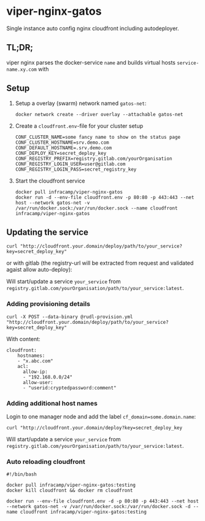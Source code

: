 # viper-nginx-gatos

Single instance auto config nginx cloudfront including autodeployer.

## TL;DR;

viper nginx parses the docker-service `name` and builds virtual hosts `service-name.xy.com` with  

## Setup

1) Setup a overlay (swarm) network named `gatos-net`:
    ```
    docker network create --driver overlay --attachable gatos-net
    ```
    
2) Create a `cloudfront.env`-file for your cluster setup
    ```
    CONF_CLUSTER_NAME=some fancy name to show on the status page
    CONF_CLUSTER_HOSTNAME=srv.demo.com
    CONF_DEFAULT_HOSTNAME=.srv.demo.com
    CONF_DEPLOY_KEY=secret_deploy_key
    CONF_REGISTRY_PREFIX=registry.gitlab.com/yourOrganisation
    CONF_REGISTRY_LOGIN_USER=user@gitlab.com
    CONF_REGISTRY_LOGIN_PASS=secret_registry_key
    ```
3) Start the cloudfront service
    ```
    docker pull infracamp/viper-nginx-gatos
    docker run -d --env-file cloudfront.env -p 80:80 -p 443:443 --net host --network gatos-net -v /var/run/docker.sock:/var/run/docker.sock --name cloudfront infracamp/viper-nginx-gatos
    ```

## Updating the service

```
curl "http://cloudfront.your.domain/deploy/path/to/your_service?key=secret_deploy_key"
```

or with gitlab (the registry-url will be extracted from request and validated agaist allow auto-deploy):

Will start/update a service `your_service` from `registry.gitlab.com/yourOrganisation/path/to/your_service:latest`.

### Adding provisioning details

```
curl -X POST --data-binary @rudl-provision.yml "http://cloudfront.your.domain/deploy/path/to/your_service?key=secret_deploy_key"
```

With content:

```
cloudfront:
    hostnames:
    - "x.abc.com"
    acl:
      allow-ip:
      - "192.168.0.0/24"
      allow-user:
      - "userid:cryptedpassword:comment"
```



### Adding additional host names

Login to one manager node and add the label `cf_domain=some.domain.name`:

```
curl "http://cloudfront.your.domain/deploy?key=secret_deploy_key
```

Will start/update a service `your_service` from `registry.gitlab.com/yourOrganisation/path/to/your_service:latest`.


### Auto reloading cloudfront

```
#!/bin/bash

docker pull infracamp/viper-nginx-gatos:testing
docker kill cloudfront && docker rm cloudfront

docker run --env-file cloudfront.env -d -p 80:80 -p 443:443 --net host --network gatos-net -v /var/run/docker.sock:/var/run/docker.sock -d --name cloudfront infracamp/viper-nginx-gatos:testing

```


